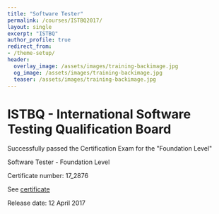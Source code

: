 ```yaml
---
title: "Software Tester"
permalink: /courses/ISTBQ2017/
layout: single
excerpt: "ISTBQ"
author_profile: true
redirect_from:
- /theme-setup/
header:
  overlay_image: /assets/images/training-backimage.jpg
  og_image: /assets/images/training-backimage.jpg
  teaser: /assets/images/training-backimage.jpg
---
```

# ISTBQ - International Software Testing Qualification Board

Successfully passed the Certification Exam for the "Foundation Level"

Software Tester - Foundation Level

Certificate number: 17_2876

See 
[certificate](/certifications/ISTQBFoundation/index.html)

Release date:  12 April 2017


